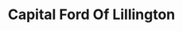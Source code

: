 ---
title: "Capital Ford Of Lillington"
url: /lillington/capital-ford-of-lillington/
shop: Autohaus
---
